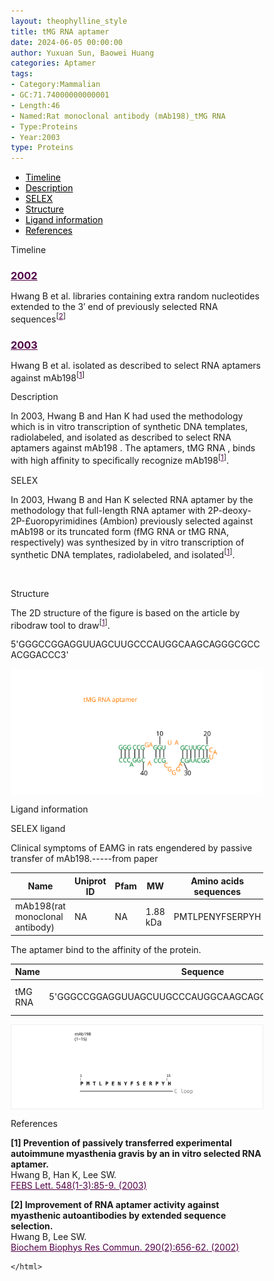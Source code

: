 ```yaml
---
layout: theophylline_style
title: tMG RNA aptamer
date: 2024-06-05 00:00:00
author: Yuxuan Sun, Baowei Huang
categories: Aptamer
tags:
- Category:Mammalian
- GC:71.74000000000001
- Length:46
- Named:Rat monoclonal antibody (mAb198)_tMG RNA
- Type:Proteins
- Year:2003
type: Proteins
---
```

<html>


<div class="side-nav">
<ul>
    <div class="side-nav-item"><li><a href="#timeline" style="color: #000000;">Timeline</a></li></div>
    <div class="side-nav-item"><li><a href="#description" style="color: #000000;">Description</a></li></div>
    <div class="side-nav-item"><li><a href="#SELEX" style="color: #000000;">SELEX</a></li></div>
    <div class="side-nav-item"><li><a href="#Structure" style="color: #000000;">Structure</a></li></div>
    <div class="side-nav-item"><li><a href="#ligand-recognition" style="color: #000000;">Ligand information</a></li></div>
    <div class="side-nav-item"><li><a href="#references" style="color: #000000;">References</a></li></div>
    </ul>
</div>



<p class="header_box" id="timeline">Timeline</p>
<div class="timeline">
  <div class="entry">
  <div class="title">
    <h3><a href="https://pubmed.ncbi.nlm.nih.gov/11785949/" target="_blank" style="color:#520049">2002</a></h3>
  </div>
  <div class="body">
    <p>Hwang B et al. libraries containing extra random nucleotides extended to the 3′ end of previously selected RNA sequences<sup>[<a href="#ref2" style="color:#520049">2</a>]</sup></p>
  </div>
 </div>
            
 <div class="entry">
  <div class="title">
    <h3><a href="https://pubmed.ncbi.nlm.nih.gov/12885412/" target="_blank" style="color:#520049">2003</a></h3>
  </div>
  <div class="body">
    <p>Hwang B et al. isolated as described to select RNA aptamers against mAb198<sup>[<a href="#ref1" style="color:#520049">1</a>]</sup></p>
  </div>
 </div>
</div>



<p class="header_box" id="description">Description</p>
<p>In 2003, Hwang B and  Han K had used the methodology which is in vitro transcription of synthetic DNA templates, radiolabeled, and isolated as described to select RNA aptamers against mAb198 . The aptamers, tMG RNA , binds with high afﬁnity to speciﬁcally recognize mAb198<sup>[<a href="#ref1" style="color:#520049">1</a>]</sup>.<br></p>


<p class="header_box" id="SELEX">SELEX</p>
<p>In 2003, Hwang B and  Han K selected RNA aptamer by the methodology that full-length RNA aptamer with 2P-deoxy-2P-£uoropyrimidines (Ambion)  previously selected against mAb198 or its truncated form (fMG RNA or tMG RNA, respectively) was synthesized by in vitro transcription  of synthetic DNA templates, radiolabeled, and isolated<sup>[<a href="#ref1" style="color:#520049">1</a>]</sup>.<p>
<br>


<p class="header_box" id="Structure">Structure</p>
<p>The 2D structure of the figure is based on the article by ribodraw tool to draw<sup>[<a href="#ref1" style="color:#520049">1</a>]</sup>.<br></p>
<p>5'GGGCCGGAGGUUAGCUUGCCCAUGGCAAGCAGGGCGCCACGGACCC3'</p>
<img src="/images/2D/tMG_RNA_aptamer_2D.svg" alt="drawing" style="width:800px;display:block;margin:0 auto;border-radius:0;" class="img-responsive">
<div style="display: flex; justify-content: center;"></div>



<font ><p class="header_box" id="ligand-recognition">Ligand information</p>  

<p class="blowheader_box">SELEX ligand</p>
<p>Clinical symptoms of EAMG in rats engendered by passive transfer of mAb198.-----from paper</p>
<table class="table table-bordered" style="table-layout:fixed;width:auto;margin-left:auto;margin-right:auto;" >
  <thead>
      <tr>
        <th onclick="sortTable(0)">Name</th>
        <th onclick="sortTable(1)">Uniprot ID</th>
        <th onclick="sortTable(2)">Pfam</th>
        <th onclick="sortTable(3)">MW</th>
        <th onclick="sortTable(4)">Amino acids sequences</th>
        <th onclick="sortTable(5)">PDB</th>
        <th onclick="sortTable(6)">Gene ID</th>
      </tr>
  </thead>
    <tbody>
      <tr>
        <td name="td0">mAb198(rat monoclonal antibody)</td>
        <td name="td1">NA</td>
        <td name="td2">NA</td>
        <td name="td3">1.88 kDa</td>
        <td name="td4">PMTLPENYFSERPYH</td>
        <td name="td5"><a href="https://www.rcsb.org/structure/2JRV" target="_blank" style="color:#520049"><b>2JRV</b></a></td>
        <td name="td6"><a href="https://www.ncbi.nlm.nih.gov/protein/2JRV_A" target="_blank" style="color:#520049"><b>2JRV_A</b></a></td>
      </tr>
	  </tbody>
  </table>

  <p>The aptamer bind to the affinity of the protein.</p>
<table class="table table-bordered" style="table-layout:fixed;width:auto;margin-left:auto;margin-right:auto;" >
  <thead>
      <tr>
        <th onclick="sortTable(0)">Name</th>
        <th onclick="sortTable(1)">Sequence</th>
        <th onclick="sortTable(2)">Ligand</th>
        <th onclick="sortTable(3)">Affinity</th>
      </tr>
  </thead>
    <tbody>
      <tr>
        <td name="td0">tMG RNA</td>
        <td name="td1">5'GGGCCGGAGGUUAGCUUGCCCAUGGCAAGCAGGGCGCCACGGACCC3'</td>
        <td name="td2">mAb198(rat monoclonal antibody)</td>
        <td name="td3">30 nM</td>
      </tr>
	  </tbody>
  </table>
<div style="display: flex; justify-content: center;"></div>
<img src="/images/SELEX_ligand/tMG_RNA_aptamer_SELEX_ligand.svg" alt="drawing" style="width:1000px;border:solid 1px #efefef;display:block;margin:0 auto;border-radius:0;" class="img-responsive">
<div style="display: flex; justify-content: center;"></div>


                 
<p class="header_box" id="references">References</p>
                
<a id="ref1"></a><font><strong>[1] Prevention of passively transferred experimental autoimmune myasthenia gravis by an in vitro selected RNA aptamer.</strong></font><br />
Hwang B, Han K, Lee SW.<br />
<a href="https://pubmed.ncbi.nlm.nih.gov/12885412/" target="_blank" style="color:#520049">FEBS Lett. 548(1-3):85-9. (2003)</a>
<br/>
            
<a id="ref2"></a><font><strong>[2] Improvement of RNA aptamer activity against myasthenic autoantibodies by extended sequence selection.</strong></font><br />
Hwang B, Lee SW.<br />
<a href="https://pubmed.ncbi.nlm.nih.gov/11785949/" target="_blank" style="color:#520049">Biochem Biophys Res Commun. 290(2):656-62. (2002)</a>
<br/>



<html lang="en">
    <head>
      <meta charset="utf-8" />
      <meta name="viewport" content="width=device-width, user-scalable=no, minimum-scale=1.0, maximum-scale=1.0">
      <meta http-equiv="X-UA-Compatible" content="IE=edge">
      <!-- Molstar CSS & JS -->
      <link rel="stylesheet" type="text/css" href="https://www.ebi.ac.uk/pdbe/pdb-component-library/css/pdbe-molstar-1.2.1.css">
      <script src="/js/mol/ro_pdbe-molstar-plugin-1.2.1.js"></script>
        <style>
          * {
              margin: 0;
              padding: 0;
              box-sizing: border-box;
          }
          .msp-plugin ::-webkit-scrollbar-thumb {
              background-color: #474748  !important;
          }
          .msp-plugin .msp-layout-standard {
              border: 1px solid #efefef;
          }
          .viewerSection1 {
            padding-top: 0px;
          }
          .controlsSection1 {
            width: 300px;
              display: flex;
              float:left;
              padding: 0px 0 0 0;
              height:25px;
            }
            .controlBox1 {
              border: 0px solid lightgray;
              padding: 0px;
              margin-bottom: 0px;
            }
          #myViewer1{
            float:left;
            width:500px;
            height: 500px;
            position:relative;
          }
        </style>
    </head>
    <script>
      var viewerInstance1 = new PDBeMolstarPlugin();
      var options1 = {
        customData:{
        format: 'pdb'},
        expanded: false,
        hideControls: true,
        bgColor: {r:255, g:255, b:255},
        }
      var viewerContainer1 = document.getElementById('myViewer1');
      viewerInstance1.render(viewerContainer1, options1);
  window.addEventListener('load', function() {
    var colorSelectionButton1 = document.querySelector('.controlsSection1 button');
    colorSelectionButton1.click();
  });
    </script>




    </html>
